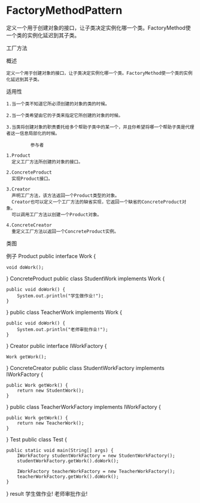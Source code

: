 # FactoryMethodPattern
 定义一个用于创建对象的接口，让子类决定实例化哪一个类。FactoryMethod使一个类的实例化延迟到其子类。

工厂方法

 概述

    定义一个用于创建对象的接口，让子类决定实例化哪一个类。FactoryMethod使一个类的实例化延迟到其子类。

 适用性

    1.当一个类不知道它所必须创建的对象的类的时候。

    2.当一个类希望由它的子类来指定它所创建的对象的时候。

    3.当类将创建对象的职责委托给多个帮助子类中的某一个，并且你希望将哪一个帮助子类是代理者这一信息局部化的时候。
		
			 参与者
  
    1.Product
      定义工厂方法所创建的对象的接口。

    2.ConcreteProduct
      实现Product接口。

    3.Creator
      声明工厂方法，该方法返回一个Product类型的对象。
      Creator也可以定义一个工厂方法的缺省实现，它返回一个缺省的ConcreteProduct对象。
      可以调用工厂方法以创建一个Product对象。

    4.ConcreteCreator
      重定义工厂方法以返回一个ConcreteProduct实例。
 类图
 
 例子
Product 
public interface Work {

    void doWork();
}
ConcreteProduct 
public class StudentWork implements Work {

    public void doWork() {
        System.out.println("学生做作业!");
    }

}
public class TeacherWork implements Work {

    public void doWork() {
        System.out.println("老师审批作业!");
    }

}
Creator 
public interface IWorkFactory {

    Work getWork();
}
ConcreteCreator 
public class StudentWorkFactory implements IWorkFactory {

    public Work getWork() {
        return new StudentWork();
    }

}
public class TeacherWorkFactory implements IWorkFactory {

    public Work getWork() {
        return new TeacherWork();
    }

}
Test 
public class Test {

    public static void main(String[] args) {
        IWorkFactory studentWorkFactory = new StudentWorkFactory();
        studentWorkFactory.getWork().doWork();
        
        IWorkFactory teacherWorkFactory = new TeacherWorkFactory();
        teacherWorkFactory.getWork().doWork();
    }

}
result 
学生做作业!
老师审批作业!
